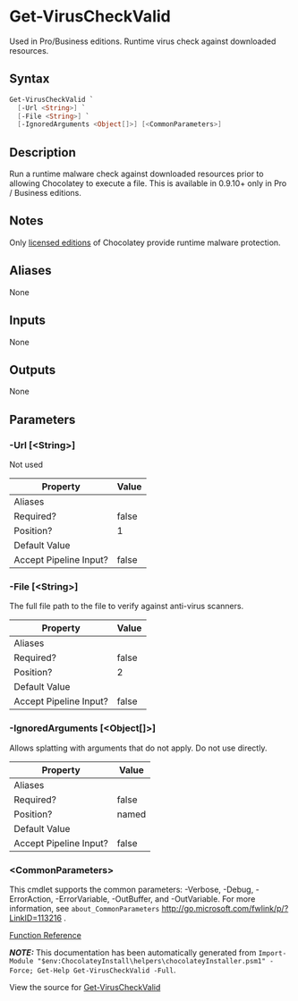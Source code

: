 ﻿---
Title: Get-VirusCheckValid
Description: Information on Get-VirusCheckValid function
RedirectFrom: docs/helpers-get-virus-check-valid
---

# Get-VirusCheckValid

<!-- This documentation is automatically generated from https://github.com/chocolatey/choco/tree/stable/src/chocolatey.resources/helpers/functions/Get-VirusCheckValid.ps1 using https://github.com/chocolatey/choco/tree/stable/GenerateDocs.ps1. Contributions are welcome at the original location(s). -->

Used in Pro/Business editions. Runtime virus check against downloaded
resources.

## Syntax

~~~powershell
Get-VirusCheckValid `
  [-Url <String>] `
  [-File <String>] `
  [-IgnoredArguments <Object[]>] [<CommonParameters>]
~~~

## Description

Run a runtime malware check against downloaded resources prior to
allowing Chocolatey to execute a file. This is available in 0.9.10+ only
in Pro / Business editions.

## Notes

Only [licensed editions](https://chocolatey.org/compare) of Chocolatey provide runtime malware protection.

## Aliases

None

## Inputs

None

## Outputs

None

## Parameters

###  -Url [&lt;String&gt;]
Not used

Property               | Value
---------------------- | -----
Aliases                |
Required?              | false
Position?              | 1
Default Value          |
Accept Pipeline Input? | false

###  -File [&lt;String&gt;]
The full file path to the file to verify against anti-virus scanners.

Property               | Value
---------------------- | -----
Aliases                |
Required?              | false
Position?              | 2
Default Value          |
Accept Pipeline Input? | false

###  -IgnoredArguments [&lt;Object[]&gt;]
Allows splatting with arguments that do not apply. Do not use directly.

Property               | Value
---------------------- | -----
Aliases                |
Required?              | false
Position?              | named
Default Value          |
Accept Pipeline Input? | false

### &lt;CommonParameters&gt;

This cmdlet supports the common parameters: -Verbose, -Debug, -ErrorAction, -ErrorVariable, -OutBuffer, and -OutVariable. For more information, see `about_CommonParameters` http://go.microsoft.com/fwlink/p/?LinkID=113216 .



[Function Reference](./reference)

***NOTE:*** This documentation has been automatically generated from `Import-Module "$env:ChocolateyInstall\helpers\chocolateyInstaller.psm1" -Force; Get-Help Get-VirusCheckValid -Full`.

View the source for [Get-VirusCheckValid](https://github.com/chocolatey/choco/tree/stable/src/chocolatey.resources/helpers/functions/Get-VirusCheckValid.ps1)
